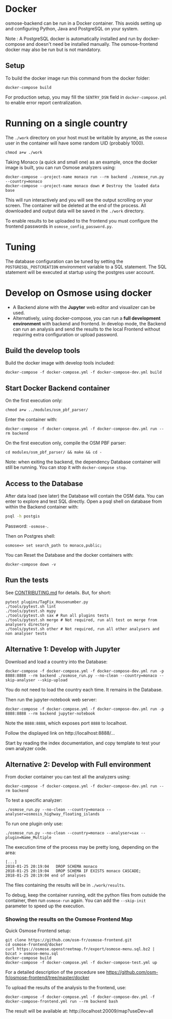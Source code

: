 Docker
======

osmose-backend can be run in a Docker container. This avoids setting
up and configuring Python, Java and PostgreSQL on your system.

Note : A PostgreSQL docker is automatically installed and run by
docker-compose and doesn't need be installed manually.
The osmose-frontend docker may also be run but is not mandatory.


Setup
-----

To build the docker image run this command from the docker folder:
```
docker-compose build
```

For production setup, you may fill the `SENTRY_DSN` field in
`docker-compose.yml` to enable error report centralization.

Running on a single country
===========================

The `./work` directory on your host must be writable by anyone, as the
`osmose` user in the container will have some random UID (probably 1000).
```
chmod a+w ./work
```

Taking Monaco (a quick and small one) as an example, once the docker
image is built, you can run Osmose analyzers using:
```
docker-compose --project-name monaco run --rm backend ./osmose_run.py --country=monaco
docker-compose --project-name monaco down # Destroy the loaded data base
```

This will run interactively and you will see the output scrolling on your
screen. The container will be deleted at the end of the process. All
downloaded and output data will be saved in the `./work` directory.

To enable results to be uploaded to the frontend you must configure
the frontend passwords in `osmose_config_password.py`.


Tuning
======

The database configuration can be tuned by setting the `POSTGRESQL_POSTCREATION`
environment variable to a SQL statement. The SQL statement will be executed at
startup using the postgres user account.


Develop on Osmose using docker
==============================

* A Backend alone with the **Jupyter** web editor and visualizer can be
used.
* Alternatively, using docker-compose, you can run a **full development
environment** with backend and frontend. In develop mode, the Backend can
run an analysis and send the results to the local Frontend without
requiring extra configuration or upload password.


## Build the develop tools

Build the docker image with develop tools included:
```
docker-compose -f docker-compose.yml -f docker-compose-dev.yml build
```


## Start Docker Backend container

On the first execution only:
```
chmod a+w ../modules/osm_pbf_parser/
```

Enter the container with:
```
docker-compose -f docker-compose.yml -f docker-compose-dev.yml run --rm backend
```

On the first execution only, compile the OSM PBF parser:
```
cd modules/osm_pbf_parser/ && make && cd -
```

Note: when exiting the backend, the dependency Database container will still be
running. You can stop it with `docker-compose stop`.


## Access to the Database

After data load (see later) the Database will contain the OSM data. You
can enter to explore and test SQL directly. Open a psql shell on database
from within the Backend container with:
```sh
psql -h postgis
```
Password: `-osmose-`.

Then on Postgres shell:
```
osmose=> set search_path to monaco,public;
```

You can Reset the Database and the docker containers with:
```
docker-compose down -v
```


## Run the tests

See [CONTRIBUTING.md](../CONTRIBUTING.md) for details. But, for short:
```
pytest plugins/TagFix_Housenumber.py
./tools/pytest.sh lint
./tools/pytest.sh mypy
./tools/pytest.sh sax # Run all plugins tests
./tools/pytest.sh merge # Not required, run all test on merge from analysers directory
./tools/pytest.sh other # Not required, run all other analysers and non analyser tests
```


## Alternative 1: Develop with Jupyter

Download and load a country into the Database:
```
docker-compose -f docker-compose.yml -f docker-compose-dev.yml run -p 8888:8888 --rm backend ./osmose_run.py --no-clean --country=monaco --skip-analyser --skip-upload
```
You do not need to load the country each time. It remains in the Database.


Then run the jupyter-notebook web server:
```
docker-compose -f docker-compose.yml -f docker-compose-dev.yml run -p 8888:8888 --rm backend jupyter-notebook
```
Note the `8888:8888`, which exposes port `8888` to localhost.

Follow the displayed link on http://localhost:8888/...


Start by reading the index documentation, and copy template to test your
own analyzer code.


## Alternative 2: Develop with Full environment

From docker container you can test all the analyzers using:
```
docker-compose -f docker-compose.yml -f docker-compose-dev.yml run --rm backend
```

To test a specific analyzer:
```
./osmose_run.py --no-clean --country=monaco --analyser=osmosis_highway_floating_islands
```

To run one plugin only use:
```
./osmose_run.py --no-clean --country=monaco --analyser=sax --plugin=Name_Multiple
```

The execution time of the process may be pretty long, depending on the area:
```
[...]
2018-01-25 20:19:04   DROP SCHEMA monaco
2018-01-25 20:19:04   DROP SCHEMA IF EXISTS monaco CASCADE;
2018-01-25 20:19:04 end of analyses
```

The files containing the results will be in `./work/results`.

To debug, keep the container running, edit the python files from outside the container,
then run `osmose-run` again. You can add the `--skip-init` parameter to speed up the execution.

### Showing the results on the Osmose Frontend Map

Quick Osmose Frontend setup:
```
git clone https://github.com/osm-fr/osmose-frontend.git
cd osmose-frontend/docker
curl https://osmose.openstreetmap.fr/export/osmose-menu.sql.bz2 | bzcat > osmose-menu.sql
docker-compose build
docker-compose -f docker-compose.yml -f docker-compose-test.yml up
```

For a detailed description of the procedure see
https://github.com/osm-fr/osmose-frontend/tree/master/docker


To upload the results of the analysis to the frontend, use:
```
docker-compose -f docker-compose.yml -f docker-compose-dev.yml -f docker-compose-frontend.yml run --rm backend bash
```

The result will be available at: http://localhost:20009/map?useDev=all
